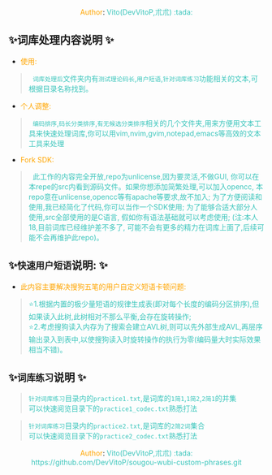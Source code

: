 <center><font color=#ffa500>Author</font>:<font color=#39c5bb> Vito(DevVitoP,朮朮) :tada:</font></center>

## :sparkles:词库处理内容说明 :sparkles:
* <font color=#ffa500>使用:</font>    
> <font color=#39c5bb>&nbsp;&nbsp;`词库处理后`文件夹内有`测试理论码长`,`用户短语`,`针对词库练习`功能相关的文本,可根据目录名称找到。</font>    

* <font color=#ffa500>个人调整:</font>    
> <font color=#39c5bb>&nbsp;&nbsp;`编码排序`,`码长分类排序`,`有无候选分类排序`相关的几个文件夹,用来方便用文本工具来快速处理词库,你可以用vim,nvim,gvim,notepad,emacs等高效的文本工具来处理</font>    

* <font color=#ffa500>Fork SDK:</font>    
> <font color=#39c5bb>&nbsp;&nbsp;此工作的内容完全开放,repo为unlicense,因为要灵活,不做GUI,
你可以在本repe的src内看到源码文件。如果你想添加简繁处理,可以加入opencc,
本repo意在unlicense,opencc等有apache等要求,故不加入;
为了方便阅读和使用,我已经简化了代码,你可以当作一个SDK使用;
为了能够合适大部分人使用,src全部使用的是C语言,
假如你有语法基础就可以考虑使用;
(注:本人18,目前词库已经维护差不多了,
可能不会有更多的精力在词库上面了,后续可能不会再维护此repo)。</font>

## :sparkles:`快速用户短语`说明: :sparkles: 
* <font color=#ffa500>此内容主要解决搜狗五笔的用户自定义短语卡顿问题:</font>    

> <font color=#39c5bb>:star:1.根据内置的极少量短语的规律生成表(即对每个长度的编码分区排序),但如果读入此树,此树相对不那么平衡,会存在旋转操作;</font>    
> <font color=#39c5bb>:star:2.考虑搜狗读入内存为了搜索会建立AVL树,则可以先外部生成AVL,再层序输出录入到表中,以使搜狗读入时旋转操作的执行为零(编码量大时实际效果相当不错)。</font>    
 
## :sparkles:`词库练习`说明 :sparkles:
 
> <font color=#39c5bb>`针对词库练习`目录内的`practice1.txt`,是词库的`1简1`,`1简2`,`2简1`的并集</font>    
> <font color=#39c5bb>可以快速阅览目录下的`practice1_codec.txt`熟悉打法</font>    

> <font color=#39c5bb>`针对词库练习`目录内的`practice2.txt`,是词库的`2简2词`集合</font>    
> <font color=#39c5bb>可以快速阅览目录下的`practice2_codec.txt`熟悉打法</font>    

<center><font color=#ffa500>Author</font>:<font color=#39c5bb> Vito(DevVitoP,朮朮) :tada:</font></center>

<center><font color=#39c5bb>https://github.com/DevVitoP/sougou-wubi-custom-phrases.git</font></center>
